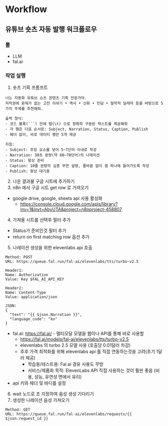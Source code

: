 # Workflow

## 유튜브 숏츠 자동 발행 워크플로우

### 툴
- LLM
- fal.ai

### 작업 실행
1. 숏츠 기획 프롬프트
```
너는 자동화 유튜브 쇼츠 콘텐츠 기획 전문가야.
저작권에 문제가 없는 고전 이야기 • 역사 • 신화 • 민담 • 철학적 딜레마 등을 바탕으로 5가지 주제를 추천해줘.

출력 형식:
- 코드 블록(```) 안에 탭(\t) 으로 정확히 구분된 텍스트를 제공해줘
- 각 행은 다음 순서로: Subject, Narration, Status, Caption, Publish
- 헤더 없이, 바로 데이터 행만 5개 제공

지침:
- Subject: 후킹 요소를 넣어 5~7단어 이내로 작성
- Narration: 30초 분량(약 60~70단어)의 나레이션
- Status: 항상 준비
- Caption: 10줄 분량의 심층 부연 설명, 줄바꿈 없이 셀 하나에 들어가도록 작성
- Publish: 항상 대기중
```

2. 나온 결과물 구글 시트에 추가하기
3. n8n 에서 구글 시트 get row 로 가져오기
  - google drive, google, sheets api 사용 활성화
    - https://console.cloud.google.com/apis/library?inv=1&invt=AbyUTA&project=n8nproject-458807
4. 가져올 시트를 선택후 필터 추가
  - Status가 준비인것 필터 추가
  - return on first matching row 옵션 추가
5. 나레이션 생성을 위한 elevenlabs api 호출
```
Method: POST
URL: https://queue.fal.run/fal-ai/elevenlabs/tts/turbo-v2.5

Header1:
Name: Authorization
Value: Key $FAL_AI_API_KEY

Header2:
Name: Content-Type
Value: application/json

JSON:
{
  "text": "{{ $json.Narration }}",
  "language_code": "ko"
}
```
- fal.ai: https://fal.ai/ - 멀티모달 모델을 웹이나 API를 통해 바로 사용할
  - https://fal.ai/models/fal-ai/elevenlabs/tts/turbo-v2.5
  - elevenlabs 의 turbo 2.5 모델 사용 (호출당 0.01달러 차감)
  - 추후 가격 최적화를 위해 elevenlabs api 를 직접 연동하는것을 고려(초기 1달러 제공)
    - 학습용/테스트용: Fal.ai 경유 사용도 무방
    - 서비스/제품화 목적: ElevenLabs API 직접 사용하는 것이 훨씬 좋음 (비용, 성능, 유연성 면에서 유리)
- api 키와 헤더 및 바디를 설정
6. wait 노드로 초 지정하여 음성 생성 기다리기
7. 생성한 나레이션 음성 가져오기
```
Method: GET
URL: https://queue.fal.run/fal-ai/elevenlabs/requests/{{ $json.request_id }}
```

  

